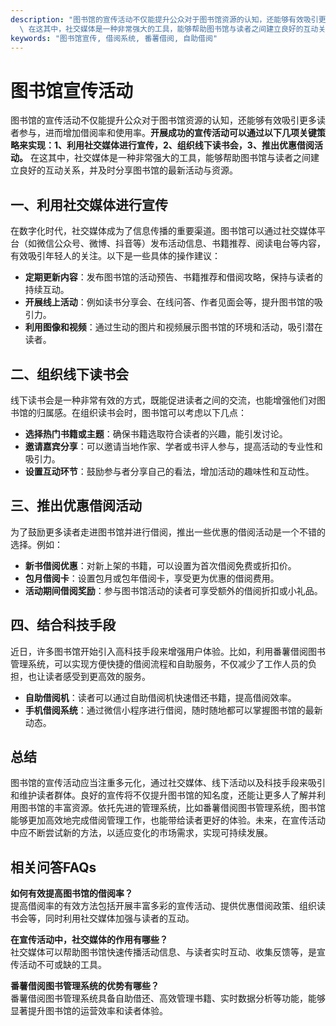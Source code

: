 ```yaml
---
description: "图书馆的宣传活动不仅能提升公众对于图书馆资源的认知，还能够有效吸引更多读者参与，进而增加借阅率和使用率。**开展成功的宣传活动可以通过以下几项关键策略来实现：1、利用社交媒体进行宣传，2、组织线下读书会，3、推出优惠借阅活动。**\
  \ 在这其中，社交媒体是一种非常强大的工具，能够帮助图书馆与读者之间建立良好的互动关系，并及时分享图书馆的最新活动与资源。"
keywords: "图书馆宣传, 借阅系统, 番薯借阅, 自助借阅"
---
```

# 图书馆宣传活动

图书馆的宣传活动不仅能提升公众对于图书馆资源的认知，还能够有效吸引更多读者参与，进而增加借阅率和使用率。**开展成功的宣传活动可以通过以下几项关键策略来实现：1、利用社交媒体进行宣传，2、组织线下读书会，3、推出优惠借阅活动。** 在这其中，社交媒体是一种非常强大的工具，能够帮助图书馆与读者之间建立良好的互动关系，并及时分享图书馆的最新活动与资源。

## 一、利用社交媒体进行宣传

在数字化时代，社交媒体成为了信息传播的重要渠道。图书馆可以通过社交媒体平台（如微信公众号、微博、抖音等）发布活动信息、书籍推荐、阅读电台等内容，有效吸引年轻人的关注。以下是一些具体的操作建议：

- **定期更新内容**：发布图书馆的活动预告、书籍推荐和借阅攻略，保持与读者的持续互动。
- **开展线上活动**：例如读书分享会、在线问答、作者见面会等，提升图书馆的吸引力。
- **利用图像和视频**：通过生动的图片和视频展示图书馆的环境和活动，吸引潜在读者。

## 二、组织线下读书会

线下读书会是一种非常有效的方式，既能促进读者之间的交流，也能增强他们对图书馆的归属感。在组织读书会时，图书馆可以考虑以下几点：

- **选择热门书籍或主题**：确保书籍选取符合读者的兴趣，能引发讨论。
- **邀请嘉宾分享**：可以邀请当地作家、学者或书评人参与，提高活动的专业性和吸引力。
- **设置互动环节**：鼓励参与者分享自己的看法，增加活动的趣味性和互动性。

## 三、推出优惠借阅活动

为了鼓励更多读者走进图书馆并进行借阅，推出一些优惠的借阅活动是一个不错的选择。例如：

- **新书借阅优惠**：对新上架的书籍，可以设置为首次借阅免费或折扣价。
- **包月借阅卡**：设置包月或包年借阅卡，享受更为优惠的借阅费用。
- **活动期间借阅奖励**：参与图书馆活动的读者可享受额外的借阅折扣或小礼品。

## 四、结合科技手段

近日，许多图书馆开始引入高科技手段来增强用户体验。比如，利用番薯借阅图书管理系统，可以实现方便快捷的借阅流程和自助服务，不仅减少了工作人员的负担，也让读者感受到更高效的服务。

- **自助借阅机**：读者可以通过自助借阅机快速借还书籍，提高借阅效率。
- **手机借阅系统**：通过微信小程序进行借阅，随时随地都可以掌握图书馆的最新动态。

## 总结

图书馆的宣传活动应当注重多元化，通过社交媒体、线下活动以及科技手段来吸引和维护读者群体。良好的宣传将不仅提升图书馆的知名度，还能让更多人了解并利用图书馆的丰富资源。依托先进的管理系统，比如番薯借阅图书管理系统，图书馆能够更加高效地完成借阅管理工作，也能带给读者更好的体验。未来，在宣传活动中应不断尝试新的方法，以适应变化的市场需求，实现可持续发展。

## 相关问答FAQs

**如何有效提高图书馆的借阅率？**  
提高借阅率的有效方法包括开展丰富多彩的宣传活动、提供优惠借阅政策、组织读书会等，同时利用社交媒体加强与读者的互动。

**在宣传活动中，社交媒体的作用有哪些？**  
社交媒体可以帮助图书馆快速传播活动信息、与读者实时互动、收集反馈等，是宣传活动不可或缺的工具。

**番薯借阅图书管理系统的优势有哪些？**  
番薯借阅图书管理系统具备自助借还、高效管理书籍、实时数据分析等功能，能够显著提升图书馆的运营效率和读者体验。
